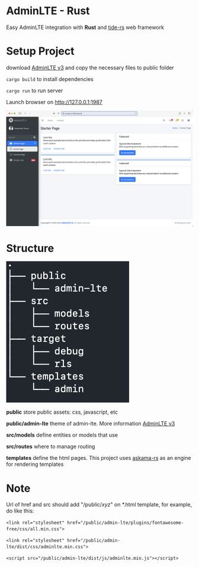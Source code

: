 # AdminLTE - Rust

Easy AdminLTE integration with **Rust** and [tide-rs](https://github.com/http-rs/tide) web framework

# Setup Project

download [AdminLTE v3](https://adminlte.io/themes/v3/) and copy the necessary files to public folder

`cargo build` to install dependencies

`cargo run` to run server

Launch browser on http://127.0.0.1:1987

![AdminLTE html](./screenshots/result.png)

# Structure

![Structure App](./screenshots/structure.png)



**public** store public assets: css, javascript, etc

**public/admin-lte** theme of admin-lte. More information [AdminLTE v3](https://adminlte.io/themes/v3/)

**src/models** define entities or models that use

**src/routes** where to manage routing

**templates** define the html pages. This project uses [askama-rs](https://github.com/djc/askama) as an engine for rendering templates

# Note

Url of href and src should add "/public/_xyz_" on *.html template, for example, do like this:

`<link rel="stylesheet" href="/public/admin-lte/plugins/fontawesome-free/css/all.min.css">`

`<link rel="stylesheet" href="/public/admin-lte/dist/css/adminlte.min.css">`

`<script src="/public/admin-lte/dist/js/adminlte.min.js"></script>`

